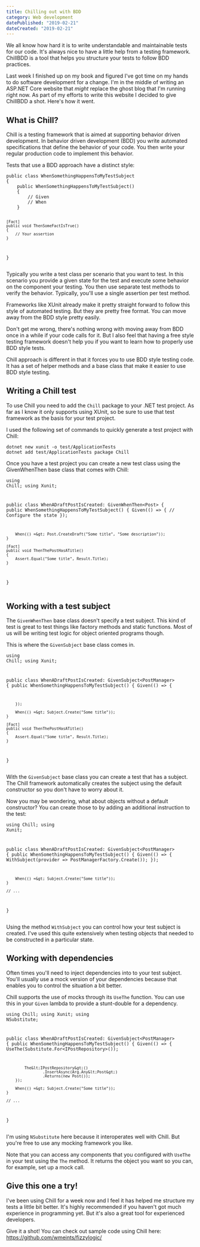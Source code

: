 ```yaml
---
title: Chilling out with BDD
category: Web development
datePublished: "2019-02-21"
dateCreated: "2019-02-21"
---
```


<p>We all know how hard it is to write understandable and maintainable tests for our code. It's always nice to have a little help from a testing framework. ChillBDD is a tool that helps you structure your tests to follow BDD practices.</p><p>Last week I finished up on my book and figured I've got time on my hands to do software development for a change. I'm in the middle of writing an ASP.NET Core website that <em>might</em> replace the ghost blog that I'm running right now. As part of my efforts to write this website I decided to give ChillBDD a shot. Here's how it went.</p><h2 id="what-is-chill">What is Chill?</h2><p>Chill is a testing framework that is aimed at supporting behavior driven development. In behavior driven development (BDD) you write automated specifications that define the behavior of your code. You then write your regular production code to implement this behavior. </p><p>Tests that use a BDD approach have a distinct style:</p><pre><code>public class WhenSomethingHappensToMyTestSubject
{
    public WhenSomethingHappensToMyTestSubject()
	{
		// Given
		// When
	}
	
	[Fact]
	public void ThenSomeFactIsTrue()
	{
		// Your assertion
	}
}</code></pre><p>Typically you write a test class per scenario that you want to test. In this scenario you provide a given state for the test and execute some behavior on the component your testing. You then use separate test methods to verify the behavior. Typically, you'll use a single assertion per test method.</p><p>Frameworks like XUnit already make it pretty straight forward to follow this style of automated testing. But they are pretty free format. You can move away from the BDD style pretty easily.</p><p>Don't get me wrong, there's nothing wrong with moving away from BDD once in a while if your code calls for it. But I also feel that having a free style testing framework doesn't help you if you want to learn how to properly use BDD style tests.</p><p>Chill approach is different in that it forces you to use BDD style testing code. It has a set of helper methods and a base class that make it easier to use BDD style testing.</p><h2 id="writing-a-chill-test">Writing a Chill test</h2><p>To use Chill you need to add the <code>Chill</code> package to your .NET test project. As far as I know it only supports using XUnit, so be sure to use that test framework as the basis for your test project. </p><p>I used the following set of commands to quickly generate a test project with Chill:</p><pre><code>dotnet new xunit -o test/ApplicationTests
dotnet add test/ApplicationTests package Chill</code></pre><p>Once you have a test project you can create a new test class using the GivenWhenThen base class that comes with Chill:</p><pre><code>using Chill;
using Xunit;

public class WhenADraftPostIsCreated: GivenWhenThen&lt;Post&gt;
{
public WhenSomethingHappensToMyTestSubject()
{
Given(() =&gt;
{
// Configure the state
});

        When(() =&gt; Post.CreateDraft("Some title", "Some description"));
    }

    [Fact]
    public void ThenThePostHasATitle()
    {
        Assert.Equal("Some title", Result.Title);
    }

}</code></pre><h2 id="working-with-a-test-subject">Working with a test subject</h2><p>The <code>GivenWhenThen</code> base class doesn't specify a test subject. This kind of test is great to test things like factory methods and static functions. Most of us will be writing test logic for object oriented programs though. </p><p>This is where the <code>GivenSubject</code> base class comes in. </p><pre><code>using Chill;
using Xunit;

public class WhenADraftPostIsCreated: GivenSubject&lt;PostManager&gt;
{
public WhenSomethingHappensToMyTestSubject()
{
Given(() =&gt;
{

        });

        When(() =&gt; Subject.Create("Some title"));
    }

    [Fact]
    public void ThenThePostHasATitle()
    {
        Assert.Equal("Some title", Result.Title);
    }

}</code></pre><p>With the <code>GivenSubject</code> base class you can create a test that has a subject. The Chill framework automatically creates the subject using the default constructor so you don't have to worry about it.</p><p>Now you may be wondering, what about objects without a default constructor? You can create those to by adding an additional instruction to the test:</p><pre><code>using Chill;
using Xunit;

public class WhenADraftPostIsCreated: GivenSubject&lt;PostManager&gt;
{
public WhenSomethingHappensToMyTestSubject()
{
Given(() =&gt;
{
WithSubject(provider =&gt; PostManagerFactory.Create());
});

        When(() =&gt; Subject.Create("Some title"));
    }

    // ...

}</code></pre><p>Using the method <code>WithSubject</code> you can control how your test subject is created. I've used this quite extensively when testing objects that needed to be constructed in a particular state.</p><h2 id="working-with-dependencies">Working with dependencies</h2><p>Often times you'll need to inject dependencies into to your test subject. You'll usually use a mock version of your dependencies because that enables you to control the situation a bit better.</p><p>Chill supports the use of mocks through its <code>UseThe</code> function. You can use this in your <code>Given</code> lambda to provide a stunt-double for a dependency.</p><pre><code>using Chill;
using Xunit;
using NSubstitute;

public class WhenADraftPostIsCreated: GivenSubject&lt;PostManager&gt;
{
public WhenSomethingHappensToMyTestSubject()
{
Given(() =&gt;
{
UseThe(Substitute.For&lt;IPostRepository&gt;());

    		The&lt;IPostRepository&gt;()
                    .InsertAsync(Arg.Any&lt;Post&gt;)
                    .Returns(new Post());
        });

        When(() =&gt; Subject.Create("Some title"));
    }

    // ...

}</code></pre><p>I'm using <code>NSubstitute</code> here because it interoperates well with Chill. But you're free to use any mocking framework you like. </p><p>Note that you can access any components that you configured with <code>UseThe</code> in your test using the <code>The</code> method. It returns the object you want so you can, for example, set up a mock call.</p><h2 id="give-this-one-a-try-">Give this one a try!</h2><p>I've been using Chill for a week now and I feel it has helped me structure my tests a little bit better. It's highly recommended if you haven't got much experience in programming yet. But it's also a great tool for experienced developers.</p><p>Give it a shot! You can check out sample code using Chill here: <a href="https://github.com/wmeints/fizzylogic/">https://github.com/wmeints/fizzylogic/</a></p><p> </p>
